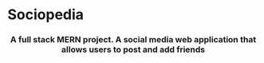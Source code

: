 <h1>Sociopedia</h1>
<h3 align="center">A full stack MERN project. A social media web application that allows users to post and add friends </h3>
